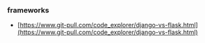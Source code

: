 ### frameworks
- [https://www.git-pull.com/code_explorer/django-vs-flask.html](https://www.git-pull.com/code_explorer/django-vs-flask.html)